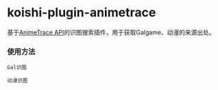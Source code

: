 # koishi-plugin-animetrace

基于[AnimeTrace API](https://ai.animedb.cn)的识图搜索插件，用于获取Galgame、动漫的来源出处。

### 使用方法
```
Gal识图
```
```
动漫识图
```
